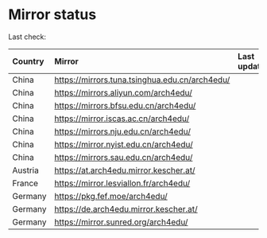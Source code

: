 <script src="./time.js"></script>
# Mirror status
Last check: <script type="text/javascript">localize(1700141148.0606754);</script>

|Country|Mirror|Last update|
|:------|:-----|:----------|
|China|https://mirrors.tuna.tsinghua.edu.cn/arch4edu/|<script type="text/javascript">localize(1700116465);</script>|
|China|https://mirrors.aliyun.com/arch4edu/|<script type="text/javascript">localize(1700116465);</script>|
|China|https://mirrors.bfsu.edu.cn/arch4edu/|<script type="text/javascript">localize(1700116465);</script>|
|China|https://mirror.iscas.ac.cn/arch4edu/|<script type="text/javascript">localize(1700116465);</script>|
|China|https://mirrors.nju.edu.cn/arch4edu/|<script type="text/javascript">localize(1700072986);</script>|
|China|https://mirror.nyist.edu.cn/arch4edu/|<script type="text/javascript">localize(1700116465);</script>|
|China|https://mirrors.sau.edu.cn/arch4edu/|<script type="text/javascript">localize(1700116465);</script>|
|Austria|https://at.arch4edu.mirror.kescher.at/|<script type="text/javascript">localize(1700116465);</script>|
|France|https://mirror.lesviallon.fr/arch4edu/|<script type="text/javascript">localize(1700116465);</script>|
|Germany|https://pkg.fef.moe/arch4edu/|<script type="text/javascript">localize(1700116465);</script>|
|Germany|https://de.arch4edu.mirror.kescher.at/|<script type="text/javascript">localize(1700116465);</script>|
|Germany|https://mirror.sunred.org/arch4edu/|<script type="text/javascript">localize(1700116465);</script>|

<script src="./tablefilter/tablefilter.js"></script>
<script src="./table.js"></script>